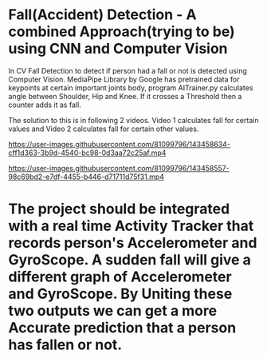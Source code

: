 # Fall(Accident) Detection - A combined Approach(trying to be) using CNN and Computer Vision

In CV Fall Detection to detect if person had a fall or not is detected using Computer Vision. MediaPipe Library by Google has pretrained data for keypoints at certain important joints body, program AITrainer.py calculates angle between Shoulder, Hip and Knee. If it crosses a Threshold then a counter adds it as fall. 

The solution to this is in following 2 videos. Video 1 calculates fall for certain values and Video 2 calculates fall for certain other values.


https://user-images.githubusercontent.com/81099796/143458634-cff1d363-3b9d-4540-bc98-0d3aa72c25af.mp4


https://user-images.githubusercontent.com/81099796/143458557-98c69bd2-e7df-4455-b446-d71711d75f31.mp4

# The project should be integrated with a real time Activity Tracker that records person's Accelerometer and GyroScope. A sudden fall will give a different graph of Accelerometer and GyroScope. By Uniting these two outputs we can get a more Accurate prediction that a person has fallen or not.
